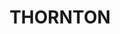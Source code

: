 ---
lastmod: '2025-04-06T06:05:20+00:00'
latitude: -32.819819
layout: suburb
longitude: 151.65415
postcode: '2322'
state: NSW
title: THORNTON
url: /nsw/thornton/
---